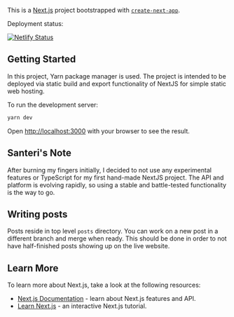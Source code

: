 This is a [Next.js](https://nextjs.org/) project bootstrapped with [`create-next-app`](https://github.com/vercel/next.js/tree/canary/packages/create-next-app).

Deployment status:

[![Netlify Status](https://api.netlify.com/api/v1/badges/b5534b76-ffbc-448e-ae1b-b75fa44d4752/deploy-status)](https://app.netlify.com/sites/gregarious-twilight-203bc9/deploys)

## Getting Started

In this project, Yarn package manager is used. The project is intended to be deployed via static build and export functionality of NextJS for simple static web hosting. 

To run the development server:

```bash
yarn dev
```

Open [http://localhost:3000](http://localhost:3000) with your browser to see the result.

## Santeri's Note

After burning my fingers initially, I decided to not use any experimental features or TypeScript for my first hand-made NextJS project. The API and platform is evolving rapidly, so using a stable and battle-tested functionality is the way to go.  

## Writing posts

Posts reside in top level `posts` directory. You can work on a new post in a different branch and merge when ready. This should be done in order to not have half-finished posts showing up on the live website.

## Learn More

To learn more about Next.js, take a look at the following resources:

- [Next.js Documentation](https://nextjs.org/docs) - learn about Next.js features and API.
- [Learn Next.js](https://nextjs.org/learn) - an interactive Next.js tutorial.
